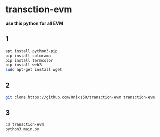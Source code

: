 # transction-evm
**use this python for all EVM**
## 1
```bash
apt install python3-pip
pip install colorama
pip install termcolor
pip install web3
sudo apt-get install wget
```
## 2
```bash
git clone https://github.com/Onixs50/transction-evm transction-evm
```
## 3
```bash
cd transction-evm
python3 main.py
```
